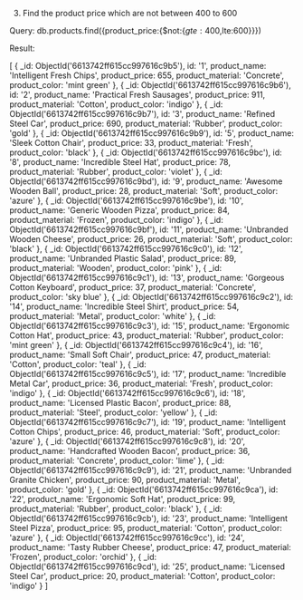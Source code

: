3. Find the product price which are not between 400 to 600

Query:   db.products.find({product_price:{$not:{$gte:400,$lte:600}}})

Result:

[
  {
    _id: ObjectId('6613742ff615cc997616c9b5'),
    id: '1',
    product_name: 'Intelligent Fresh Chips',
    product_price: 655,
    product_material: 'Concrete',
    product_color: 'mint green'
  },
  {
    _id: ObjectId('6613742ff615cc997616c9b6'),
    id: '2',
    product_name: 'Practical Fresh Sausages',
    product_price: 911,
    product_material: 'Cotton',
    product_color: 'indigo'
  },
  {
    _id: ObjectId('6613742ff615cc997616c9b7'),
    id: '3',
    product_name: 'Refined Steel Car',
    product_price: 690,
    product_material: 'Rubber',
    product_color: 'gold'
  },
  {
    _id: ObjectId('6613742ff615cc997616c9b9'),
    id: '5',
    product_name: 'Sleek Cotton Chair',
    product_price: 33,
    product_material: 'Fresh',
    product_color: 'black'
  },
  {
    _id: ObjectId('6613742ff615cc997616c9bc'),
    id: '8',
    product_name: 'Incredible Steel Hat',
    product_price: 78,
    product_material: 'Rubber',
    product_color: 'violet'
  },
  {
    _id: ObjectId('6613742ff615cc997616c9bd'),
    id: '9',
    product_name: 'Awesome Wooden Ball',
    product_price: 28,
    product_material: 'Soft',
    product_color: 'azure'
  },
  {
    _id: ObjectId('6613742ff615cc997616c9be'),
    id: '10',
    product_name: 'Generic Wooden Pizza',
    product_price: 84,
    product_material: 'Frozen',
    product_color: 'indigo'
  },
  {
    _id: ObjectId('6613742ff615cc997616c9bf'),
    id: '11',
    product_name: 'Unbranded Wooden Cheese',
    product_price: 26,
    product_material: 'Soft',
    product_color: 'black'
  },
  {
    _id: ObjectId('6613742ff615cc997616c9c0'),
    id: '12',
    product_name: 'Unbranded Plastic Salad',
    product_price: 89,
    product_material: 'Wooden',
    product_color: 'pink'
  },
  {
    _id: ObjectId('6613742ff615cc997616c9c1'),
    id: '13',
    product_name: 'Gorgeous Cotton Keyboard',
    product_price: 37,
    product_material: 'Concrete',
    product_color: 'sky blue'
  },
  {
    _id: ObjectId('6613742ff615cc997616c9c2'),
    id: '14',
    product_name: 'Incredible Steel Shirt',
    product_price: 54,
    product_material: 'Metal',
    product_color: 'white'
  },
  {
    _id: ObjectId('6613742ff615cc997616c9c3'),
    id: '15',
    product_name: 'Ergonomic Cotton Hat',
    product_price: 43,
    product_material: 'Rubber',
    product_color: 'mint green'
  },
  {
    _id: ObjectId('6613742ff615cc997616c9c4'),
    id: '16',
    product_name: 'Small Soft Chair',
    product_price: 47,
    product_material: 'Cotton',
    product_color: 'teal'
  },
  {
    _id: ObjectId('6613742ff615cc997616c9c5'),
    id: '17',
    product_name: 'Incredible Metal Car',
    product_price: 36,
    product_material: 'Fresh',
    product_color: 'indigo'
  },
  {
    _id: ObjectId('6613742ff615cc997616c9c6'),
    id: '18',
    product_name: 'Licensed Plastic Bacon',
    product_price: 88,
    product_material: 'Steel',
    product_color: 'yellow'
  },
  {
    _id: ObjectId('6613742ff615cc997616c9c7'),
    id: '19',
    product_name: 'Intelligent Cotton Chips',
    product_price: 46,
    product_material: 'Soft',
    product_color: 'azure'
  },
  {
    _id: ObjectId('6613742ff615cc997616c9c8'),
    id: '20',
    product_name: 'Handcrafted Wooden Bacon',
    product_price: 36,
    product_material: 'Concrete',
    product_color: 'lime'
  },
  {
    _id: ObjectId('6613742ff615cc997616c9c9'),
    id: '21',
    product_name: 'Unbranded Granite Chicken',
    product_price: 90,
    product_material: 'Metal',
    product_color: 'gold'
  },
  {
    _id: ObjectId('6613742ff615cc997616c9ca'),
    id: '22',
    product_name: 'Ergonomic Soft Hat',
    product_price: 99,
    product_material: 'Rubber',
    product_color: 'black'
  },
  {
    _id: ObjectId('6613742ff615cc997616c9cb'),
    id: '23',
    product_name: 'Intelligent Steel Pizza',
    product_price: 95,
    product_material: 'Cotton',
    product_color: 'azure'
  },
  {
    _id: ObjectId('6613742ff615cc997616c9cc'),
    id: '24',
    product_name: 'Tasty Rubber Cheese',
    product_price: 47,
    product_material: 'Frozen',
    product_color: 'orchid'
  },
  {
    _id: ObjectId('6613742ff615cc997616c9cd'),
    id: '25',
    product_name: 'Licensed Steel Car',
    product_price: 20,
    product_material: 'Cotton',
    product_color: 'indigo'
  }
]